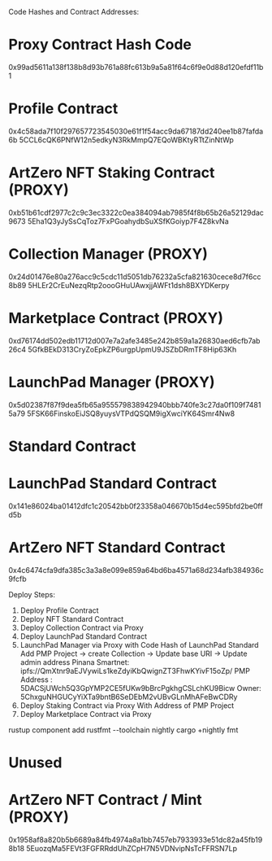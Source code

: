 Code Hashes and Contract Addresses:

# Proxy Contract Hash Code
0x99ad5611a138f138b8d93b761a88fc613b9a5a81f64c6f9e0d88d120efdf11b1

# Profile Contract
0x4c58ada7f10f297657723545030e61f1f54acc9da67187dd240ee1b87fafda6b
5CCL6cQK6PNfW12n5edkyN3RkMmpQ7EQoWBKtyRTtZinNtWp

# ArtZero NFT Staking Contract (PROXY)
0xb51b61cdf2977c2c9c3ec3322c0ea384094ab7985f4f8b65b26a52129dac9673
5Eha1Q3yJySsCqToz7FxPGoahydbSuXSfKGoiyp7F4Z8kvNa

# Collection Manager (PROXY)
0x24d01476e80a276acc9c5cdc11d5051db76232a5cfa821630cece8d7f6cc8b89
5HLEr2CrEuNezqRtp2oooGHuUAwxjjAWFt1dsh8BXYDKerpy

# Marketplace Contract (PROXY)
0xd76174dd502edb11712d007e7a2afe3485e242b859a1a26830aed6cfb7ab26c4
5GfkBEkD313CryZoEpkZP6urgpUpmU9JSZbDRmTF8Hip63Kh

# LaunchPad Manager (PROXY)
0x5d02387f87f9dea5fb65a955579838942940bbb740fe3c27da0f109f74815a79
5FSK66FinskoEiJSQ8yuysVTPdQSQM9igXwciYK64Smr4Nw8

# Standard Contract
# LaunchPad Standard Contract
0x141e86024ba01412dfc1c20542bb0f23358a046670b15d4ec595bfd2be0ffd5b

# ArtZero NFT Standard Contract
0x4c6474cfa9dfa385c3a3a8e099e859a64bd6ba4571a68d234afb384936c9fcfb

Deploy Steps:
1. Deploy Profile Contract
2. Deploy NFT Standard Contract
3. Deploy Collection Contract via Proxy
4. Deploy LaunchPad Standard Contract
5. LaunchPad Manager via Proxy with Code Hash of LaunchPad Standard
Add PMP Project -> create Collection -> Update base URI -> Update admin address
Pinana Smartnet: ipfs://QmXtnr9aEJVywiLs1keZdyiKbQwignZT3FhwKYivF15oZp/
PMP Address : 5DACSjUWch5Q3GpYMP2CE5fUKw9bBrcPgkhgCSLchKU9Bicw
Owner: 5ChxguNHGUCyYiXTa9bntB6SeDEbM2vUBvGLnMhAFeBwCDRy
6. Deploy Staking Contract via Proxy
With Address of PMP Project
7. Deploy Marketplace Contract via Proxy

rustup component add rustfmt --toolchain nightly
cargo +nightly fmt

# Unused 
# ArtZero NFT Contract / Mint (PROXY)
0x1958af8a820b5b6689a84fb4974a8a1bb7457eb7933933e51dc82a45fb198b18
5EuozqMa5FEVt3FGFRRddUhZCpH7N5VDNvipNsTcFFRSN7Lp
